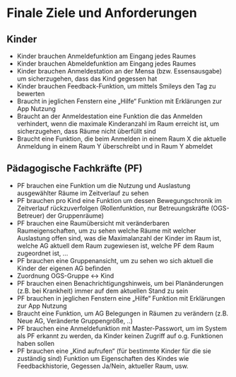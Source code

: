# Finale Ziele und Anforderungen

## Kinder

- Kinder brauchen Anmeldefunktion am Eingang jedes Raumes
- Kinder brauchen Abmeldefunktion am Eingang jedes Raumes
- Kinder brauchen Anmeldestation an der Mensa (bzw. Essensausgabe) um sicherzugehen, dass das Kind gegessen hat
- Kinder brauchen Feedback-Funktion, um mittels Smileys den Tag zu bewerten
- Braucht in jeglichen Fenstern eine „Hilfe“ Funktion mit Erklärungen zur App Nutzung
- Braucht an der Anmeldestation eine Funktion die das Anmelden verhindert, wenn die maximale Kinderanzahl im Raum erreicht ist, um sicherzugehen, dass Räume nicht überfüllt sind
- Braucht eine Funktion, die beim Anmelden in einem Raum X die aktuelle Anmeldung in einem Raum Y überschreibt und in Raum Y abmeldet

## Pädagogische Fachkräfte (PF)

- PF brauchen eine Funktion um die Nutzung und Auslastung ausgewählter Räume im Zeitverlauf zu sehen
- PF brauchen pro Kind eine Funktion um dessen Bewegungschronik im Zeitverlauf rückzuverfolgen (Rollenfunktion, nur Betreuungskräfte (OGS- Betreuer) der Gruppenräume)
- PF brauchen eine Raumübersicht mit veränderbaren Raumeigenschaften, um zu sehen welche Räume mit welcher Auslastung offen sind, was die Maximalanzahl der Kinder im Raum ist, welche AG aktuell dem Raum zugewiesen ist, welche PF dem Raum zugeordnet ist, …
- PF brauchen eine Gruppenansicht, um zu sehen wo sich aktuell die Kinder der eigenen AG befinden
- Zuordnung OGS-Gruppe <-> Kind
- PF brauchen einen Benachrichtigungshinweis, um bei Planänderungen (z.B. bei Krankheit) immer auf dem aktuellen Stand zu sein
- PF brauchen in jeglichen Fenstern eine „Hilfe“ Funktion mit Erklärungen zur App Nutzung
- Braucht eine Funktion, um AG Belegungen in Räumen zu verändern (z.B. Neue AG, Veränderte Gruppengröße, ..)
- PF brauchen eine Anmeldefunktion mit Master-Passwort, um im System als PF erkannt zu werden, da Kinder keinen Zugriff auf o.g. Funktionen haben sollen
- PF brauchen eine „Kind aufrufen“ (für bestimmte Kinder für die sie zuständig sind) Funktion um Eigenschaften des Kindes wie Feedbackhistorie, Gegessen Ja/Nein, aktueller Raum, usw.